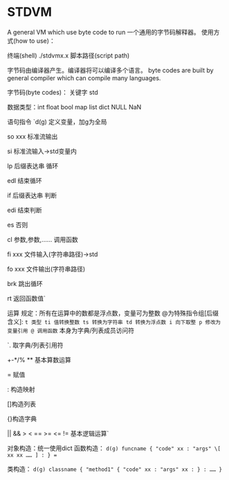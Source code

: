 # STDVM
A general VM which use byte code to run
一个通用的字节码解释器。
使用方式(how to use)：

终端(shell) ./stdvmx.x 脚本路径(script path)

字节码由编译器产生。编译器将可以编译多个语言。
byte codes are built by general compiler which can compile many languages.

字节码(byte codes)：
关键字 std

数据类型：int float bool map list dict NULL NaN

语句指令
`d(g) 定义变量，加g为全局

so xxx 标准流输出

si 标准流输入->std变量内

lp 后缀表达串 循环

edl 结束循环

if 后缀表达串 判断

edi 结束判断

es 否则

cl 参数,参数,…… 调用函数

fi xxx 文件输入(字符串路径)->std

fo xxx 文件输出(字符串路径)

brk 跳出循环

rt 返回函数值`

运算
规定：所有在运算中的数都是浮点数，变量可为整数
@为特殊指令组\[后缀 含义]:
`t 类型
ti 值转换整数
ts 转换为字符串
td 转换为浮点数
i 向下取整
p 修改为变量引用
@ 调用函数`
本身为字典/列表成员访问符

`. 取字典/列表引用符

+-*/% ** 基本算数运算

= 赋值

: 构造映射

[]构造列表

{}构造字典

|| && > < == >= <= != 基本逻辑运算`


对象构造：统一使用dict
函数构造：
`d(g) funcname { "code" xx : "args" \[ xx xx …… ] : } =`

类构造：
`d(g) classname { "method1" { "code" xx : "args" xx : } : …… }`
